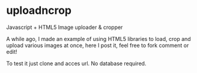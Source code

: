 uploadncrop
===========

Javascript + HTML5 Image uploader &amp; cropper

A while ago, I made an example of using HTML5 libraries to load, crop and upload various images at once, here I post it, feel free to fork comment or edit!

To test it just clone and acces url. No database required.

